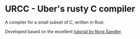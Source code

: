 # URCC - Uber's rusty C compiler

A compiler for a small subset of C, written in Rust.

Developed based on the excellent [tutorial by Nora Sandler](https://norasandler.com/2017/11/29/Write-a-Compiler.html).
